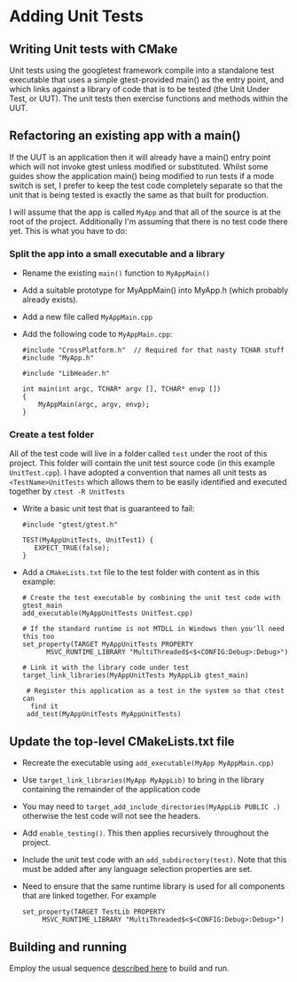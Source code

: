 # Adding Unit Tests

## Writing Unit tests with CMake

Unit tests using the googletest framework compile into a standalone test
executable that uses a simple gtest-provided main() as the entry point, and
which links against a library of code that is to be tested (the Unit Under
Test, or UUT). The unit tests then exercise functions and methods within the
UUT.

## Refactoring an existing app with a main()

If the UUT is an application then it will already have a main() entry point
which will not invoke gtest unless modified or substituted. Whilst some guides
show the application main() being modified to run tests if a mode switch is
set, I prefer to keep the test code completely separate so that the unit that
is being tested is exactly the same as that built for production.

I will assume that the app is called `MyApp` and that all of the source is at
the root of the project. Additionally I'm assuming that there is no test code
there yet. This is what you have to do:

### Split the app into a small executable and a library

* Rename the existing `main()` function to `MyAppMain()`
* Add a suitable prototype for MyAppMain() into MyApp.h (which probably already
exists).

* Add a new file called `MyAppMain.cpp`
* Add the following code to `MyAppMain.cpp`:

      #include "CrossPlatform.h"  // Required for that nasty TCHAR stuff
      #include "MyApp.h"

      #include "LibHeader.h"

      int main(int argc, TCHAR* argv [], TCHAR* envp [])
      {
          MyAppMain(argc, argv, envp);
      }

### Create a test folder

All of the test code will live in a folder called `test` under the root of this
project. This folder will contain the unit test source code (in this example
`UnitTest.cpp`).
I have adopted a convention that names all unit tests as `<TestName>UnitTests`
which allows them to be easily identified and executed together by
`ctest -R UnitTests`

* Write a basic unit test that is guaranteed to fail:

      #include "gtest/gtest.h"

      TEST(MyAppUnitTests, UnitTest1) {
         EXPECT_TRUE(false);
      }

* Add a `CMakeLists.txt` file to the test folder with content as in this
 example:

      # Create the test executable by combining the unit test code with gtest_main
      add_executable(MyAppUnitTests UnitTest.cpp)

      # If the standard runtime is not MTDLL in Windows then you'll need this too
      set_property(TARGET MyAppUnitTests PROPERTY
            MSVC_RUNTIME_LIBRARY "MultiThreaded$<$<CONFIG:Debug>:Debug>")

      # Link it with the library code under test
      target_link_libraries(MyAppUnitTests MyAppLib gtest_main)

       # Register this application as a test in the system so that ctest can
        find it
       add_test(MyAppUnitTests MyAppUnitTests)

## Update the top-level CMakeLists.txt file

* Recreate the executable using `add_executable(MyApp MyAppMain.cpp)`
* Use `target_link_libraries(MyApp MyAppLib)` to bring in the library
containing the remainder of the application code
* You may need to `target_add_include_directories(MyAppLib PUBLIC .)` otherwise
the test code will not see the headers.

* Add `enable_testing()`. This then applies recursively throughout the project.
* Include the unit test code with an `add_subdirectory(test)`. Note that this
must be added after any language selection properties are set.

* Need to ensure that the same runtime library is used for all components that
are linked together. For example

      set_property(TARGET TestLib PROPERTY
           MSVC_RUNTIME_LIBRARY "MultiThreaded$<$<CONFIG:Debug>:Debug>")

## Building and running

Employ the usual sequence [described here](../README.md) to build and run.
